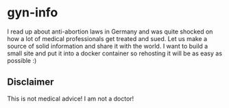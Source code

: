 # gyn-info

I read up about anti-abortion laws in Germany and was quite shocked on how a lot of medical professionals get treated and sued. Let us make a source of solid information and share it with the world.
I want to build a small site and put it into a docker container so rehosting it will be as easy as possible :)

## Disclaimer

This is not medical advice! I am not a doctor!
